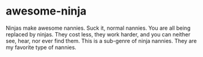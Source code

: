 # awesome-ninja
Ninjas make awesome nannies. 
Suck it, normal nannies. You are all being replaced by ninjas. 
They cost less, they work harder, and you can neither see, hear, 
nor ever find them. 
This is a sub-genre of ninja nannies. They are my favorite type of nannies. 

